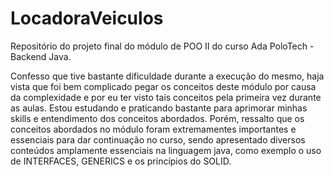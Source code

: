 # LocadoraVeiculos

Repositório do projeto final do módulo de POO II do curso Ada PoloTech - Backend Java.

Confesso que tive bastante dificuldade durante a execução do mesmo, haja vista que foi bem complicado pegar os conceitos deste módulo por causa da complexidade e por eu ter visto tais conceitos pela primeira vez durante as aulas.
Estou estudando e praticando bastante para aprimorar minhas skills e entendimento dos conceitos abordados. Porém, ressalto que os conceitos abordados no módulo foram extremamentes importantes e essenciais para dar continuação no curso, sendo apresentado diversos conteúdos amplamente essenciais na linguagem java, como exemplo o uso de INTERFACES,  GENERICS e os princípios do SOLID.
